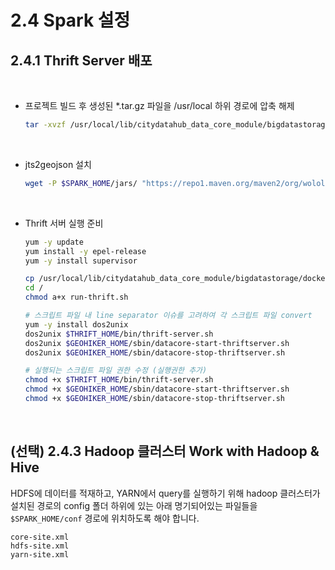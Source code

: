 # 2.4 Spark 설정

## 2.4.1 Thrift Server 배포

<br/>

- 프로젝트 빌드 후 생성된 \*.tar.gz 파일을 /usr/local 하위 경로에 압축 해제

  ```bash
  tar -xvzf /usr/local/lib/citydatahub_data_core_module/bigdatastorage/build/dist/thrift-server-1.0.tar.gz -C /usr/local
  ```

<br/>

- jts2geojson 설치

  ```bash
  wget -P $SPARK_HOME/jars/ "https://repo1.maven.org/maven2/org/wololo/jts2geojson/0.16.1/jts2geojson-0.16.1.jar"
  ```

<br/>

- Thrift 서버 실행 준비

  ```bash
  yum -y update
  yum install -y epel-release
  yum -y install supervisor

  cp /usr/local/lib/citydatahub_data_core_module/bigdatastorage/docker/thrift/run-thrift.sh /
  cd /
  chmod a+x run-thrift.sh

  # 스크립트 파일 내 line separator 이슈를 고려하여 각 스크립트 파일 convert 
  yum -y install dos2unix
  dos2unix $THRIFT_HOME/bin/thrift-server.sh
  dos2unix $GEOHIKER_HOME/sbin/datacore-start-thriftserver.sh
  dos2unix $GEOHIKER_HOME/sbin/datacore-stop-thriftserver.sh

  # 실행되는 스크립트 파일 권한 수정 (실행권한 추가)
  chmod +x $THRIFT_HOME/bin/thrift-server.sh
  chmod +x $GEOHIKER_HOME/sbin/datacore-start-thriftserver.sh
  chmod +x $GEOHIKER_HOME/sbin/datacore-stop-thriftserver.sh
  ```

<br/>

## (선택) 2.4.3 Hadoop 클러스터 Work with Hadoop & Hive

HDFS에 데이터를 적재하고, YARN에서 query를 실행하기 위해 hadoop 클러스터가 설치된 경로의 config 폴더 하위에 있는 아래 명기되어있는 파일들을 `$SPARK_HOME/conf` 경로에 위치하도록 해야 합니다.

  ```
  core-site.xml
  hdfs-site.xml
  yarn-site.xml
  ```
